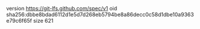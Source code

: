version https://git-lfs.github.com/spec/v1
oid sha256:dbbe8bdad6112d1e5d7d268eb5794be8a86decc0c58d1dbe10a9363e79c6f65f
size 621
